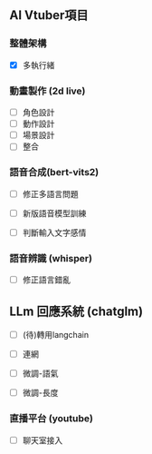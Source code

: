 ## AI Vtuber項目

### 整體架構
- [x] 多執行緒

### 動畫製作 (2d live)
- [ ] 角色設計
- [ ] 動作設計
- [ ] 場景設計
- [ ] 整合

### 語音合成(bert-vits2)
- [ ] 修正多語言問題
- [ ] 新版語音模型訓練
- [ ] 判斷輸入文字感情


### 語音辨識 (whisper)
- [ ] 修正語言錯亂


## LLm 回應系統 (chatglm)
- [ ] (待)轉用langchain
- [ ] 連網
- [ ] 微調-語氣
- [ ] 微調-長度


<!-- ### 互動設計 
- [ ] 聊天機器人開發
- [ ] 動作辨識與回應
- [ ] 使用者互動測試 -->

### 直播平台 (youtube)
- [ ] 聊天室接入
